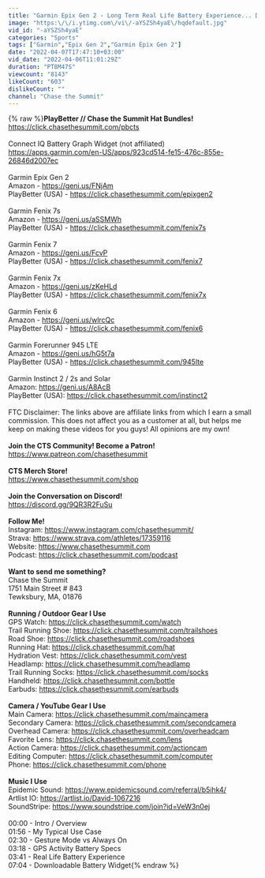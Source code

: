 ```yaml
---
title: "Garmin Epix Gen 2 - Long Term Real Life Battery Experience... Does it hold up?!"
image: "https:\/\/i.ytimg.com\/vi\/-aYSZSh4yaE\/hqdefault.jpg"
vid_id: "-aYSZSh4yaE"
categories: "Sports"
tags: ["Garmin","Epix Gen 2","Garmin Epix Gen 2"]
date: "2022-04-07T17:47:10+03:00"
vid_date: "2022-04-06T11:01:29Z"
duration: "PT8M47S"
viewcount: "8143"
likeCount: "603"
dislikeCount: ""
channel: "Chase the Summit"
---
```

{% raw %}**PlayBetter // Chase the Summit Hat Bundles!**<br /><a rel="nofollow" target="blank" href="https://click.chasethesummit.com/pbcts">https://click.chasethesummit.com/pbcts</a><br /><br />Connect IQ Battery Graph Widget (not affiliated)<br /><a rel="nofollow" target="blank" href="https://apps.garmin.com/en-US/apps/923cd514-fe15-476c-855e-26846d2007ec">https://apps.garmin.com/en-US/apps/923cd514-fe15-476c-855e-26846d2007ec</a><br /><br />Garmin Epix Gen 2<br />Amazon - <a rel="nofollow" target="blank" href="https://geni.us/FNjAm">https://geni.us/FNjAm</a><br />PlayBetter (USA) - <a rel="nofollow" target="blank" href="https://click.chasethesummit.com/epixgen2">https://click.chasethesummit.com/epixgen2</a><br /><br />Garmin Fenix 7s<br />Amazon - <a rel="nofollow" target="blank" href="https://geni.us/aSSMWh">https://geni.us/aSSMWh</a><br />PlayBetter (USA) - <a rel="nofollow" target="blank" href="https://click.chasethesummit.com/fenix7s">https://click.chasethesummit.com/fenix7s</a><br /><br />Garmin Fenix 7<br />Amazon - <a rel="nofollow" target="blank" href="https://geni.us/FcvP">https://geni.us/FcvP</a><br />PlayBetter (USA) - <a rel="nofollow" target="blank" href="https://click.chasethesummit.com/fenix7">https://click.chasethesummit.com/fenix7</a><br /><br />Garmin Fenix 7x<br />Amazon - <a rel="nofollow" target="blank" href="https://geni.us/zKeHLd">https://geni.us/zKeHLd</a><br />PlayBetter (USA) - <a rel="nofollow" target="blank" href="https://click.chasethesummit.com/fenix7x">https://click.chasethesummit.com/fenix7x</a><br /><br />Garmin Fenix 6<br />Amazon - <a rel="nofollow" target="blank" href="https://geni.us/wlrcQc">https://geni.us/wlrcQc</a><br />PlayBetter (USA) - <a rel="nofollow" target="blank" href="https://click.chasethesummit.com/fenix6">https://click.chasethesummit.com/fenix6</a><br /><br />Garmin Forerunner 945 LTE<br />Amazon - <a rel="nofollow" target="blank" href="https://geni.us/hG5t7a">https://geni.us/hG5t7a</a><br />PlayBetter (USA) - <a rel="nofollow" target="blank" href="https://click.chasethesummit.com/945lte">https://click.chasethesummit.com/945lte</a><br /><br />Garmin Instinct 2 / 2s and Solar<br />Amazon: <a rel="nofollow" target="blank" href="https://geni.us/A8AcB">https://geni.us/A8AcB</a><br />PlayBetter (USA): <a rel="nofollow" target="blank" href="https://click.chasethesummit.com/instinct2">https://click.chasethesummit.com/instinct2</a><br /><br />FTC Disclaimer: The links above are affiliate links from which I earn a small commission. This does not affect you as a customer at all, but helps me keep on making these videos for you guys! All opinions are my own!<br /><br />**Join the CTS Community! Become a Patron!**<br /><a rel="nofollow" target="blank" href="https://www.patreon.com/chasethesummit">https://www.patreon.com/chasethesummit</a><br /><br />**CTS Merch Store!**<br /><a rel="nofollow" target="blank" href="https://www.chasethesummit.com/shop">https://www.chasethesummit.com/shop</a><br /><br />**Join the Conversation on Discord!**<br /><a rel="nofollow" target="blank" href="https://discord.gg/9QR3R2FuSu">https://discord.gg/9QR3R2FuSu</a><br /><br />**Follow Me!**<br />Instagram: <a rel="nofollow" target="blank" href="https://www.instagram.com/chasethesummit/">https://www.instagram.com/chasethesummit/</a><br />Strava: <a rel="nofollow" target="blank" href="https://www.strava.com/athletes/17359116">https://www.strava.com/athletes/17359116</a><br />Website: <a rel="nofollow" target="blank" href="https://www.chasethesummit.com">https://www.chasethesummit.com</a><br />Podcast: <a rel="nofollow" target="blank" href="https://click.chasethesummit.com/podcast">https://click.chasethesummit.com/podcast</a><br /><br />**Want to send me something?**<br />Chase the Summit<br />1751 Main Street # 843<br />Tewksbury, MA, 01876<br /><br />**Running / Outdoor Gear I Use**<br />GPS Watch: <a rel="nofollow" target="blank" href="https://click.chasethesummit.com/watch">https://click.chasethesummit.com/watch</a><br />Trail Running Shoe: <a rel="nofollow" target="blank" href="https://click.chasethesummit.com/trailshoes">https://click.chasethesummit.com/trailshoes</a><br />Road Shoe: <a rel="nofollow" target="blank" href="https://click.chasethesummit.com/roadshoes">https://click.chasethesummit.com/roadshoes</a><br />Running Hat: <a rel="nofollow" target="blank" href="https://click.chasethesummit.com/hat">https://click.chasethesummit.com/hat</a><br />Hydration Vest: <a rel="nofollow" target="blank" href="https://click.chasethesummit.com/vest">https://click.chasethesummit.com/vest</a><br />Headlamp: <a rel="nofollow" target="blank" href="https://click.chasethesummit.com/headlamp">https://click.chasethesummit.com/headlamp</a><br />Trail Running Socks: <a rel="nofollow" target="blank" href="https://click.chasethesummit.com/socks">https://click.chasethesummit.com/socks</a><br />Handheld: <a rel="nofollow" target="blank" href="https://click.chasethesummit.com/bottle">https://click.chasethesummit.com/bottle</a><br />Earbuds: <a rel="nofollow" target="blank" href="https://click.chasethesummit.com/earbuds">https://click.chasethesummit.com/earbuds</a><br /><br />**Camera / YouTube Gear I Use**<br />Main Camera: <a rel="nofollow" target="blank" href="https://click.chasethesummit.com/maincamera">https://click.chasethesummit.com/maincamera</a><br />Secondary Camera: <a rel="nofollow" target="blank" href="https://click.chasethesummit.com/secondcamera">https://click.chasethesummit.com/secondcamera</a><br />Overhead Camera: <a rel="nofollow" target="blank" href="https://click.chasethesummit.com/overheadcam">https://click.chasethesummit.com/overheadcam</a><br />Favorite Lens: <a rel="nofollow" target="blank" href="https://click.chasethesummit.com/lens">https://click.chasethesummit.com/lens</a><br />Action Camera: <a rel="nofollow" target="blank" href="https://click.chasethesummit.com/actioncam">https://click.chasethesummit.com/actioncam</a><br />Editing Computer: <a rel="nofollow" target="blank" href="https://click.chasethesummit.com/computer">https://click.chasethesummit.com/computer</a><br />Phone: <a rel="nofollow" target="blank" href="https://click.chasethesummit.com/phone">https://click.chasethesummit.com/phone</a><br /><br />**Music I Use**<br />Epidemic Sound: <a rel="nofollow" target="blank" href="https://www.epidemicsound.com/referral/b5ihk4/">https://www.epidemicsound.com/referral/b5ihk4/</a><br />Artlist IO: <a rel="nofollow" target="blank" href="https://artlist.io/David-1067216">https://artlist.io/David-1067216</a><br />SoundStripe: <a rel="nofollow" target="blank" href="https://www.soundstripe.com/join?id=VeW3n0ej">https://www.soundstripe.com/join?id=VeW3n0ej</a><br /><br />00:00 - Intro / Overview<br />01:56 - My Typical Use Case<br />02:30 - Gesture Mode vs Always On<br />03:18 - GPS Activity Battery Specs<br />03:41 - Real Life Battery Experience<br />07:04 - Downloadable Battery Widget{% endraw %}

